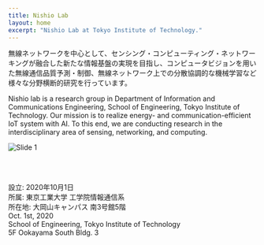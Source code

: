 ```yaml
---
title: Nishio Lab 
layout: home
excerpt: "Nishio Lab at Tokyo Institute of Technology."
---
```

無線ネットワークを中心として、センシング・コンピューティング・ネットワーキングが融合した新たな情報基盤の実現を目指し、コンピュータビジョンを用いた無線通信品質予測・制御、無線ネットワーク上での分散協調的な機械学習など様々な分野横断的研究を行っています。

Nishio lab is a research group in Department of Information and Communications Engineering, School of Engineering, Tokyo Institute of Technology. Our mission is to realize energy- and communication-efficient IoT system with AI. To this end, we are conducting research in the interdisciplinary area of sensing, networking, and computing. 

<img src="{{ site.url }}{{ site.baseurl }}/images/top_slides/Systemmodel.png" alt="Slide 1" />

<br><br>

<div class="row">
    <div class="col-sm-5 clearfix">
    設立: 2020年10月1日<br>
    所属: 東京工業大学 工学院情報通信系<br>
    所在地: 大岡山キャンパス 南3号館5階
    </div>
    <div class="col-sm-7 clearfix">
    Oct. 1st, 2020<br>
    School of Engineering, Tokyo Institute of Technology<br>
    5F Ookayama South Bldg. 3
    </div>
</div>